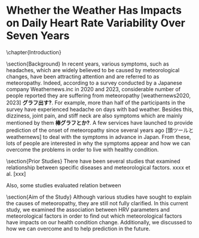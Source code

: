 # Whether the Weather Has Impacts on Daily Heart Rate Variability Over Seven Years

\chapter{Introduction}

\section{Background}
In recent years, various symptoms, such as headaches, which are widely believed to be caused by meteorological changes, have been attracting attention and are referred to as meteoropathy. Indeed, according to a survey conducted by a Japanese company Weathernews.inc in 2020 and 2023, considerable number of people reported they are suffering from meteoropathy [weathernews2020, 2023] __グラフ出す?__. For example, more than half of the participants in the survey have experienced headache on days with bad weather. Besides this, dizziness, joint pain, and stiff neck are also symptoms which are mainly mentioned by them __棒グラフとか?__. A few services have launched to provide prediction of the onset of meteoropathy since several years ago [頭ツールとweathernews] to deal with the symptoms in advance in Japan. From these, lots of people are interested in why the symptoms appear and how we can overcome the problems in order to live with healthy condition.

\section{Prior Studies}
There have been several studies that examined relationship between specific diseases and meteorological factors. xxxx et al. [xxx] 

Also, some studies evaluated relation between 

\section{Aim of the Study}
Although various studies have sought to explain the causes of meteoropathy, they are still not fully clarified. In this current study, we examined the association between HRV parameters and meteorological factors in order to find out which meteorological factors have impacts on our health condition change. Additionally, we discussed to how we can overcome and to help prediction in the future.

